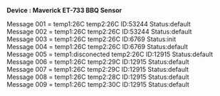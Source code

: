 __Device : Maverick ET-733 BBQ Sensor__

Message 001 = temp1:26C temp2:26C ID:53244 Status:default   
Message 002 = temp1:26C temp2:26C ID:53244 Status:default   
Message 003 = temp1:26C temp2:26C ID:6769  Status:init   
Message 004 = temp1:26C temp2:26C ID:6769  Status:default   
Message 005 = temp1:disconected temp2:26C ID:12915  Status:default   
Message 006 = temp1:26C temp2:29C ID:12915  Status:default   
Message 007 = temp1:26C temp2:29C ID:12915  Status:default   
Message 008 = temp1:26C temp2:28C ID:12915  Status:default   
Message 009 = temp1:26C temp2:30C ID:12915  Status:default   



